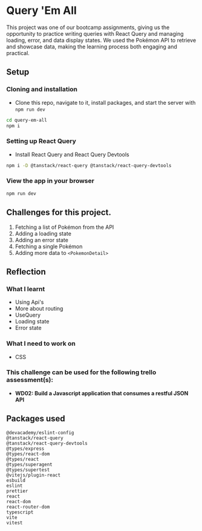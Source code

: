 # Query 'Em All

This project was one of our bootcamp assignments, giving us the opportunity to practice writing queries with React Query and managing loading, error, and data display states. We used the Pokémon API to retrieve and showcase data, making the learning process both engaging and practical.

## Setup

### Cloning and installation

-  Clone this repo, navigate to it, install packages, and start the server with `npm run dev`
    
  ```sh
  cd query-em-all
  npm i
  ```
### Setting up React Query
- Install React Query and React Query Devtools
```sh
npm i -D @tanstack/react-query @tanstack/react-query-devtools
```
### View the app in your browser
```sh
npm run dev
```
## Challenges for this project.

 1. Fetching a list of Pokémon from the API
 2. Adding a loading state
 3. Adding an error state
 4. Fetching a single Pokémon
 5. Adding more data to `<PokemonDetail>`
## Reflection
### What I learnt 
- Using Api's
- More about routing
- UseQuery
- Loading state
- Error state
### What I need to work on
 - CSS
### This challenge can be used for the following trello assessment(s):

- **WD02: Build a Javascript application that consumes a restful JSON API**


## Packages used
```
@devacademy/eslint-config
@tanstack/react-query
@tanstack/react-query-devtools
@types/express
@types/react-dom
@types/react
@types/superagent
@types/supertest
@vitejs/plugin-react
esbuild
eslint
prettier
react
react-dom
react-router-dom
typescript
vite
vitest
```
